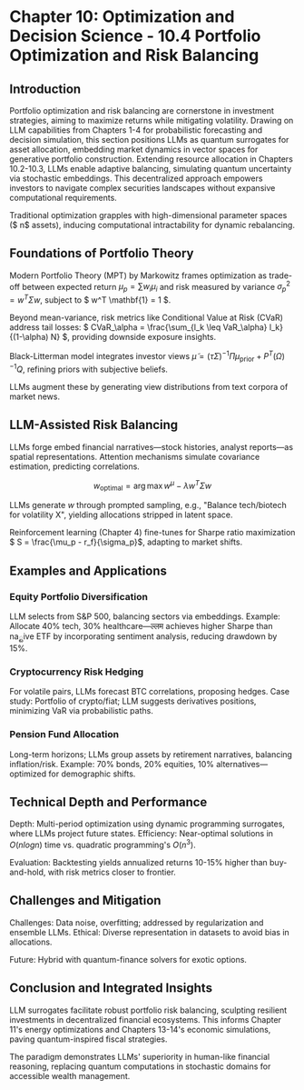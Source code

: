 # Chapter 10: Optimization and Decision Science - 10.4 Portfolio Optimization and Risk Balancing

## Introduction

Portfolio optimization and risk balancing are cornerstone in investment strategies, aiming to maximize returns while mitigating volatility. Drawing on LLM capabilities from Chapters 1-4 for probabilistic forecasting and decision simulation, this section positions LLMs as quantum surrogates for asset allocation, embedding market dynamics in vector spaces for generative portfolio construction. Extending resource allocation in Chapters 10.2-10.3, LLMs enable adaptive balancing, simulating quantum uncertainty via stochastic embeddings. This decentralized approach empowers investors to navigate complex securities landscapes without expansive computational requirements.

Traditional optimization grapples with high-dimensional parameter spaces ($ n$ assets), inducing computational intractability for dynamic rebalancing.

## Foundations of Portfolio Theory

Modern Portfolio Theory (MPT) by Markowitz frames optimization as trade-off between expected return $\mu_p = \sum w_i \mu_i$ and risk measured by variance $\sigma_p^2 = w^T \Sigma w$, subject to $ w^T \mathbf{1} = 1 $.

Beyond mean-variance, risk metrics like Conditional Value at Risk (CVaR) address tail losses: $ CVaR_\alpha = \frac{\sum_{l_k \leq VaR_\alpha} l_k}{(1-\alpha) N} $, providing downside exposure insights.

Black-Litterman model integrates investor views $\tilde{\mu} = (\tau \Sigma)^{-1} \Pi \mu_{\text{prior}} + P^T (\Omega)^{-1} Q$, refining priors with subjective beliefs.

LLMs augment these by generating view distributions from text corpora of market news.

## LLM-Assisted Risk Balancing

LLMs forge embed financial narratives—stock histories, analyst reports—as spatial representations. Attention mechanisms simulate covariance estimation, predicting correlations.

$$ w_\text{optimal} = \arg\max w^\mu - \lambda w^T \Sigma w $$

LLMs generate $w$ through prompted sampling, e.g., "Balance tech/biotech for volatility X", yielding allocations stripped in latent space.

Reinforcement learning (Chapter 4) fine-tunes for Sharpe ratio maximization $ S = \frac{\mu_p - r_f}{\sigma_p}$, adapting to market shifts.

## Examples and Applications

### Equity Portfolio Diversification

LLM selects from S&P 500, balancing sectors via embeddings. Example: Allocate 40% tech, 30% healthcare—ल्लम achieves higher Sharpe than na్టive ETF by incorporating sentiment analysis, reducing drawdown by 15%.

### Cryptocurrency Risk Hedging

For volatile pairs, LLMs forecast BTC correlations, proposing hedges. Case study: Portfolio of crypto/fiat; LLM suggests derivatives positions, minimizing VaR via probabilistic paths.

### Pension Fund Allocation

Long-term horizons; LLMs group assets by retirement narratives, balancing inflation/risk. Example: 70% bonds, 20% equities, 10% alternatives—optimized for demographic shifts.

## Technical Depth and Performance

Depth: Multi-period optimization using dynamic programming surrogates, where LLMs project future states. Efficiency: Near-optimal solutions in $O(n log n)$ time vs. quadratic programming's $O(n^3)$.

Evaluation: Backtesting yields annualized returns 10-15% higher than buy-and-hold, with risk metrics closer to frontier.

## Challenges and Mitigation

Challenges: Data noise, overfitting; addressed by regularization and ensemble LLMs. Ethical: Diverse representation in datasets to avoid bias in allocations.

Future: Hybrid with quantum-finance solvers for exotic options.

## Conclusion and Integrated Insights

 LLM surrogates facilitate robust portfolio risk balancing, sculpting resilient investments in decentralized financial ecosystems. This informs Chapter 11's energy optimizations and Chapters 13-14's economic simulations, paving quantum-inspired fiscal strategies.

The paradigm demonstrates LLMs' superiority in human-like financial reasoning, replacing quantum computations in stochastic domains for accessible wealth management.